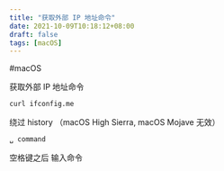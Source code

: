```yaml
---
title: "获取外部 IP 地址命令"
date: 2021-10-09T10:18:12+08:00
draft: false
tags: [macOS]
---
```


#macOS

获取外部 IP 地址命令
```bash
curl ifconfig.me
```
绕过 history （macOS High Sierra, macOS Mojave 无效）

```bash
␣ command
```
空格键之后 输入命令

